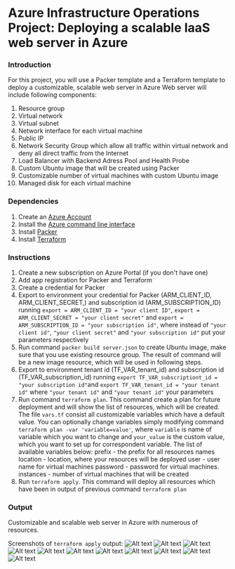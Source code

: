 # Azure Infrastructure Operations Project: Deploying a scalable IaaS web server in Azure

### Introduction
For this project, you will use a Packer template and a Terraform template to deploy a customizable, scalable web server in Azure Web server will include following components:
1. Resource group 
2. Virtual network
3. Virtual subnet
4. Network interface for each virtual machine
5. Public IP
6. Network Security Group which allow all traffic within virtual network and deny all direct traffic from the Internet
7. Load Balancer with Backend Adress Pool and Health Probe
8. Custom Ubuntu image that will be created using Packer
9. Customizable number of virtual machines with custom Ubuntu image
10. Managed disk for each virtual machine


### Dependencies
1. Create an [Azure Account](https://portal.azure.com) 
2. Install the [Azure command line interface](https://docs.microsoft.com/en-us/cli/azure/install-azure-cli?view=azure-cli-latest)
3. Install [Packer](https://www.packer.io/downloads)
4. Install [Terraform](https://www.terraform.io/downloads.html)

### Instructions
1. Create a new subscription on Azure Portal (if you don't have one)
2. Add app registration for Packer and Terraform
3. Create a credential for Packer
3. Export to environment your credential for Packer (ARM_CLIENT_ID, ARM_CLIENT_SECRET,) and subscription id (ARM_SUBSCRIPTION_ID) running `export = ARM_CLIENT_ID = "your client ID"`, `export = ARM_CLIENT_SECRET = "your client secret"` and `export = ARM_SUBSCRIPTION_ID = "your subscription id"`, where instead of `"your client id"`, `"your client secret"` and `"your subscription id"`  put your parameters respectively
4. Run command `packer build server.json` to create Ubuntu image, make sure that you use existing resource group. The result of command will be a new image resource, which will be used in following steps.
5. Export to environment tenant id (TF_VAR_tenant_id) and subscription id (TF_VAR_subscription_id) running `export TF_VAR_subscriptiont_id = "your subscription id"`and `export TF_VAR_tenant_id = "your tenant id"` where `"your tenant id"` and `"your tenant id"` your parameters
6. Run command `terraform plan`. This command create a plan for future deployment and will show the list of resources, which will be created. The file `vars.tf` consist all customizable variables which have a default value. You can optionally change variables simply modifying command `terraform plan -var 'variable=value'`, where `variable` is name of variable which you want to change and `your_value` is the custom value, which you want to set up for correspondent variable. The list of available variables below:
	prefix - the prefix for all resources names
	location - location, where your resources will be deployed
	user - user name for virtual machines 
	password - password for virtual machines. 
	instances - number of virtual machines that will be created
7. Run `terraform apply`. This command will deploy all resources which have been in output of previous command `terraform plan`


### Output
Customizable and scalable web server in Azure with numerous of resources.

Screenshots of `terraform apply` output: 
![Alt text](https://i.postimg.cc/65HbQQtk/Screenshot-from-2020-11-08-15-52-16.png)
![Alt text](https://i.postimg.cc/gcHBfD5k/Screenshot-from-2020-11-08-15-52-22.png)
![Alt text](https://i.postimg.cc/520G5Cs9/Screenshot-from-2020-11-08-15-52-25.png)
![Alt text](https://i.postimg.cc/pd564tNg/Screenshot-from-2020-11-08-15-52-29.png)
![Alt text](https://i.postimg.cc/MZ7hzxcw/Screenshot-from-2020-11-08-15-52-34.png)
![Alt text](https://i.postimg.cc/sxsHMQBr/Screenshot-from-2020-11-08-15-52-38.png)
![Alt text](https://i.postimg.cc/G2051Sd9/Screenshot-from-2020-11-08-15-52-43.png)
![Alt text](https://i.postimg.cc/L537DBd5/Screenshot-from-2020-11-08-15-52-53.png)
![Alt text](https://i.postimg.cc/qR8ZBXvw/Screenshot-from-2020-11-08-15-53-05.png)
![Alt text](https://i.postimg.cc/Y0RnYrgm/Screenshot-from-2020-11-08-15-53-14.png)
![Alt text](https://i.postimg.cc/nckbGZZ2/Screenshot-from-2020-11-08-15-53-18.png)


